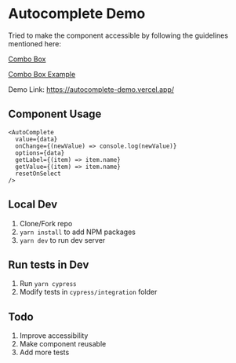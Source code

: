 # Autocomplete Demo

Tried to make the component accessible by following the guidelines mentioned here:

[Combo Box](https://www.w3.org/TR/wai-aria-practices-1.1/#combobox)

[Combo Box Example](https://www.w3.org/TR/wai-aria-practices-1.1/examples/combobox/aria1.1pattern/listbox-combo.html)

Demo Link: https://autocomplete-demo.vercel.app/

## Component Usage

```tsx
<AutoComplete
  value={data}
  onChange={(newValue) => console.log(newValue)}
  options={data}
  getLabel={(item) => item.name}
  getValue={(item) => item.name}
  resetOnSelect
/>
```

## Local Dev

1. Clone/Fork repo
2. `yarn install` to add NPM packages
3. `yarn dev` to run dev server

## Run tests in Dev

1. Run `yarn cypress`
2. Modify tests in `cypress/integration` folder

## Todo

1. Improve accessibility
2. Make component reusable
3. Add more tests
